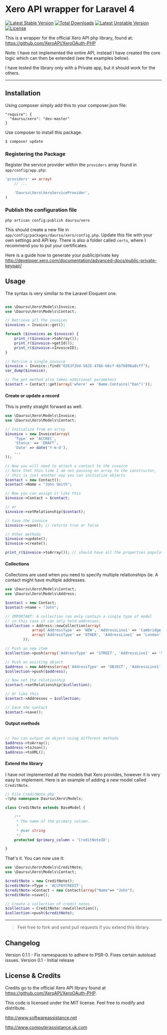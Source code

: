 # Xero API wrapper for Laravel 4

[![Latest Stable Version](https://poser.pugx.org/daursu/xero/v/stable.svg)](https://packagist.org/packages/daursu/xero) [![Total Downloads](https://poser.pugx.org/daursu/xero/downloads.svg)](https://packagist.org/packages/daursu/xero) [![Latest Unstable Version](https://poser.pugx.org/daursu/xero/v/unstable.svg)](https://packagist.org/packages/daursu/xero) [![License](https://poser.pugx.org/daursu/xero/license.svg)](https://packagist.org/packages/daursu/xero)

This is a wrapper for the official Xero API php library, found at: https://github.com/XeroAPI/XeroOAuth-PHP

Note: I have not implemented the entire API, instead I have created the core logic which can then be extended (see the examples below).

I have tested the library only with a Private app, but it should work for the others.

---------

## Installation

Using composer simply add this to your composer.json file:

```
"require": {
  "daursu/xero": "dev-master"
}
```

Use composer to install this package.

```
$ composer update
```

### Registering the Package

Register the service provider within the ```providers``` array found in ```app/config/app.php```:

```php
'providers' => array(
	// ...

	'Daursu\Xero\XeroServiceProvider',
)
```

### Publish the configuration file
```
php artisan config:publish daursu/xero
```
This should create a new file in ```app/config/packages/daursu/xero/config.php```. Update this file with your own settings and API key.
There is also a folder called ```certs```, where I recommend you to put your certificates.

Here is a guide how to generate your public/private key http://developer.xero.com/documentation/advanced-docs/public-private-keypair/


## Usage

The syntax is very simillar to the Laravel Eloquent one.

```php

use \Daursu\Xero\Models\Invoice;
use \Daursu\Xero\Models\Contact;

// Retrieve all the invoices
$invoices = Invoice::get();

foreach ($invoices as $invoice) {
    print_r($invoice->toArray());
    print_r($invoice->getId());
    print_r($invoice->InvoiceID);
}

// Retrive a single invoice
$invoice = Invoice::find("0263f2bd-5825-476b-b6cf-6b76896a8cff");
var_dump($invoice);

// The get method also takes additional parameters
$contact = Contact::get(array('where' => 'Name.Contains("Dan")'));

```

#### Create or update a record

This is pretty straight forward as well.

```php
use \Daursu\Xero\Models\Invoice;
use \Daursu\Xero\Models\Contact;

// Initialize from an array
$invoice = new Invoice(array(
    'Type' => 'ACCREC',
    'Status' => 'DRAFT',
    'Date' => date('Y-m-d'),
    ...
));

// Now you will need to attach a contact to the invoice
// Note that this time I am not passing an array to the constructor,
// this is just another way you can initialize objects
$contact = new Contact();
$contact->Name = "John Smith";

// Now you can assign it like this
$invoice->Contact = $contact;

// or
$invoice->setRelationship($contact);

// Save the invoice
$invoice->save(); // returns true or false

// Other methods
$invoice->update();
$invoice->create();

print_r($invoice->toArray()); // should have all the properties populated once it comes back from Xero

```

#### Collections
Collections are used when you need to specify multiple relationships (ie. A contact might have multiple addresses.

```php
use \Daursu\Xero\Models\Contact;
use \Daursu\Xero\Models\Address;

$contact = new Contact;
$contact->name = "John";

// IMPORTANT: A collection can only contain a single type of model
// in this case it can only hold addresses.
$collection = Address::newCollection(array(
			array('AddressType' => 'NEW', 'AddressLine1' => 'Cambridge', 'AddressLine2' => 'England'),
			array('AddressType' => 'OTHER', 'AddressLine1' => 'London', 'AddressLine2' => 'England'),
		));

// Push an new item
$collection->push(array('AddressType' => 'STREET', 'AddressLine1' => 'Street', 'AddressLine2' => 'England'));

// Push an existing object
$address = new Address(array('AddressType' => 'OBJECT', 'AddressLine1' => 'Oxford', 'AddressLine2' => 'England'));
$collection->push($address);

// Now set the relationship
$contact->setRelationship($collection);

// Or like this
$contact->Addresses = $collection;

// Save the contact
$contact->save();
```

#### Output methods
```php

// You can output an object using different methods
$address->toArray();
$address->toJson();
$address->toXML();
```

#### Extend the library
I have not implemented all the models that Xero provides, however it is very easy to implement. Here is an example of adding a new model called ```CreditNote```.

```php
// File CreditNote.php
<?php namespace Daursu\Xero\Models;

class CreditNote extends BaseModel {

	/**
	 * The name of the primary column.
	 *
	 * @var string
	 */
	protected $primary_column = 'CreditNoteID';

}
```

That's it. You can now use it:

```php
use \Daursu\Xero\Models\CreditNote;
use \Daursu\Xero\Models\Contact;

$creditNote = new CreditNote();
$creditNote->Type = 'ACCPAYCREDIT';
$creditNote->Contact = new Contact(array("Name"=> "John");
$creditNote->save();

// Create a collection of credit notes
$collection = CreditNote::newCollection();
$collection->push($creditNote);

```

-----
> Feel free to fork and send pull requests if you extend this library.

## Changelog

Version 0.1.1 - Fix namespaces to adhere to PSR-0. Fixes certain autoload issues.
Version 0.1 - Initial release

## License & Credits

Credits go to the official Xero API library found at https://github.com/XeroAPI/XeroOAuth-PHP.

This code is licensed under the MIT license. Feel free to modify and distribute.

http://www.softwareassistance.net

http://www.computerassistance.uk.com